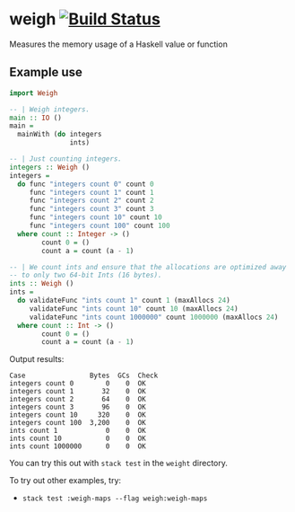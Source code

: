 # weigh [![Build Status](https://travis-ci.org/fpco/weigh.png)](https://travis-ci.org/fpco/weigh)

Measures the memory usage of a Haskell value or function

## Example use

``` haskell
import Weigh

-- | Weigh integers.
main :: IO ()
main =
  mainWith (do integers
               ints)

-- | Just counting integers.
integers :: Weigh ()
integers =
  do func "integers count 0" count 0
     func "integers count 1" count 1
     func "integers count 2" count 2
     func "integers count 3" count 3
     func "integers count 10" count 10
     func "integers count 100" count 100
  where count :: Integer -> ()
        count 0 = ()
        count a = count (a - 1)

-- | We count ints and ensure that the allocations are optimized away
-- to only two 64-bit Ints (16 bytes).
ints :: Weigh ()
ints =
  do validateFunc "ints count 1" count 1 (maxAllocs 24)
     validateFunc "ints count 10" count 10 (maxAllocs 24)
     validateFunc "ints count 1000000" count 1000000 (maxAllocs 24)
  where count :: Int -> ()
        count 0 = ()
        count a = count (a - 1)
```

Output results:

```
Case                Bytes  GCs  Check
integers count 0        0    0  OK
integers count 1       32    0  OK
integers count 2       64    0  OK
integers count 3       96    0  OK
integers count 10     320    0  OK
integers count 100  3,200    0  OK
ints count 1            0    0  OK
ints count 10           0    0  OK
ints count 1000000      0    0  OK
```

You can try this out with `stack test` in the `weight` directory.

To try out other examples, try:

* `stack test :weigh-maps --flag weigh:weigh-maps`
